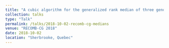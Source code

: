 ```yaml
---
title: "A cubic algorithm for the generalized rank median of three genomes"
collection: talks
type: "Talk"
permalink: /talks/2018-10-02-recomb-cg-medians
venue: "RECOMB-CG 2018"
date: 2018-10-02
location: "Sherbrooke, Quebec"
---
```

